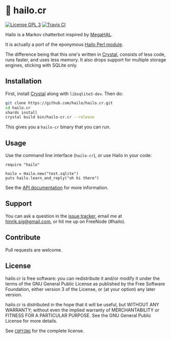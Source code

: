 # 🔴 hailo.cr

[![License GPL 3](https://img.shields.io/badge/license-GPL_3-green.svg)](https://github.com/hailo/hailo.cr/blob/master/COPYING)
[![Travis CI](https://travis-ci.org/hailo/hailo.cr.svg?branch=master)](https://travis-ci.org/hailo/hailo.cr)

Hailo is a Markov chatterbot inspired by [MegaHAL](https://en.wikipedia.org/wiki/MegaHAL).

It is actually a port of the eponymous [Hailo Perl module](https://github.com/hailo/hailo).

The difference being that this one's written in [Crystal](https://crystal-lang.org/),
consists of less code, runs faster, and uses less memory. It also
drops support for multiple storage engines, sticking with SQLite only.

## Installation

First, install [Crystal](https://crystal-lang.org/docs/installation/) along
with `libsqlite3-dev`. Then do:

```sh
git clone https://github.com/hailo/hailo.cr.git
cd hailo.cr
shards install
crystal build bin/hailo-cr.cr --release
```

This gives you a `hailo-cr` binary that you can run.

## Usage

Use the command line interface (`hailo-cr`), or use Hailo in your code:

```crystal
require "hailo"

hailo = Hailo.new("test.sqlite")
puts hailo.learn_and_reply("oh hi there")
```

See the [API documentation](https://hailo.github.io/hailo.cr/Hailo.html)
for more information.

## Support

You can ask a question in the [issue tracker](https://github.com/hailo/hailo.cr/issues),
email me at hinrik.sig@gmail.com, or hit me up on FreeNode (#hailo).

## Contribute

Pull requests are welcome.

## License

hailo.cr is free software: you can redistribute it and/or modify it
under the terms of the GNU General Public License as published by the
Free Software Foundation, either version 3 of the License, or (at your
option) any later version.

hailo.cr is distributed in the hope that it will be useful, but
WITHOUT ANY WARRANTY; without even the implied warranty of
MERCHANTABILITY or FITNESS FOR A PARTICULAR PURPOSE. See the GNU General
Public License for more details.

See [`COPYING`](https://github.com/hailo/hailo.cr/blob/master/COPYING)
for the complete license.
